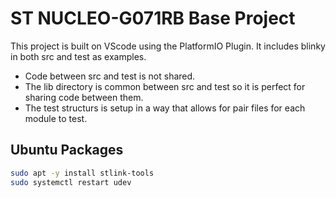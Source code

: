 # ST NUCLEO-G071RB Base Project

This project is built on VScode using the PlatformIO Plugin. It includes blinky in both src and test as examples.

- Code between src and test is not shared.
- The lib directory is common between src and test so it is perfect for sharing code between them.
- The test structurs is setup in a way that allows for pair files for each module to test.

## Ubuntu Packages

```bash
sudo apt -y install stlink-tools
sudo systemctl restart udev
```
